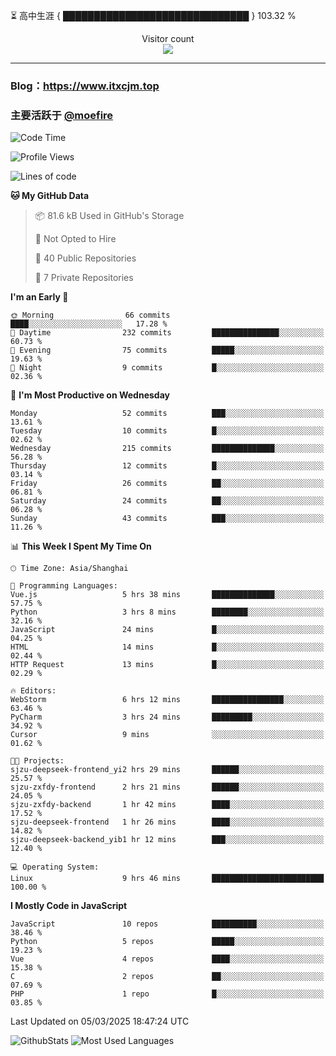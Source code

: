 ⏳ 高中生涯 { ██████████████████████████████ } 103.32 %
<p align="center"> 
  Visitor count<br>
  <img src="https://profile-counter.glitch.me/itxcjm/count.svg" />
</p>

---
### Blog：https://www.itxcjm.top
### 主要活跃于 [@moefire](https://github.com/moefire)
<!--START_SECTION:waka-->
![Code Time](http://img.shields.io/badge/Code%20Time-43%20hrs%2046%20mins-blue)

![Profile Views](http://img.shields.io/badge/Profile%20Views-2-blue)

![Lines of code](https://img.shields.io/badge/From%20Hello%20World%20I%27ve%20Written-771.7%20thousand%20lines%20of%20code-blue)

**🐱 My GitHub Data** 

> 📦 81.6 kB Used in GitHub's Storage 
 > 
> 🚫 Not Opted to Hire
 > 
> 📜 40 Public Repositories 
 > 
> 🔑 7 Private Repositories 
 > 
**I'm an Early 🐤** 

```text
🌞 Morning                66 commits          ████░░░░░░░░░░░░░░░░░░░░░   17.28 % 
🌆 Daytime                232 commits         ███████████████░░░░░░░░░░   60.73 % 
🌃 Evening                75 commits          █████░░░░░░░░░░░░░░░░░░░░   19.63 % 
🌙 Night                  9 commits           █░░░░░░░░░░░░░░░░░░░░░░░░   02.36 % 
```
📅 **I'm Most Productive on Wednesday** 

```text
Monday                   52 commits          ███░░░░░░░░░░░░░░░░░░░░░░   13.61 % 
Tuesday                  10 commits          █░░░░░░░░░░░░░░░░░░░░░░░░   02.62 % 
Wednesday                215 commits         ██████████████░░░░░░░░░░░   56.28 % 
Thursday                 12 commits          █░░░░░░░░░░░░░░░░░░░░░░░░   03.14 % 
Friday                   26 commits          ██░░░░░░░░░░░░░░░░░░░░░░░   06.81 % 
Saturday                 24 commits          ██░░░░░░░░░░░░░░░░░░░░░░░   06.28 % 
Sunday                   43 commits          ███░░░░░░░░░░░░░░░░░░░░░░   11.26 % 
```


📊 **This Week I Spent My Time On** 

```text
🕑︎ Time Zone: Asia/Shanghai

💬 Programming Languages: 
Vue.js                   5 hrs 38 mins       ██████████████░░░░░░░░░░░   57.75 % 
Python                   3 hrs 8 mins        ████████░░░░░░░░░░░░░░░░░   32.16 % 
JavaScript               24 mins             █░░░░░░░░░░░░░░░░░░░░░░░░   04.25 % 
HTML                     14 mins             █░░░░░░░░░░░░░░░░░░░░░░░░   02.44 % 
HTTP Request             13 mins             █░░░░░░░░░░░░░░░░░░░░░░░░   02.29 % 

🔥 Editors: 
WebStorm                 6 hrs 12 mins       ████████████████░░░░░░░░░   63.46 % 
PyCharm                  3 hrs 24 mins       █████████░░░░░░░░░░░░░░░░   34.92 % 
Cursor                   9 mins              ░░░░░░░░░░░░░░░░░░░░░░░░░   01.62 % 

🐱‍💻 Projects: 
sjzu-deepseek-frontend_yi2 hrs 29 mins       ██████░░░░░░░░░░░░░░░░░░░   25.57 % 
sjzu-zxfdy-frontend      2 hrs 21 mins       ██████░░░░░░░░░░░░░░░░░░░   24.05 % 
sjzu-zxfdy-backend       1 hr 42 mins        ████░░░░░░░░░░░░░░░░░░░░░   17.52 % 
sjzu-deepseek-frontend   1 hr 26 mins        ████░░░░░░░░░░░░░░░░░░░░░   14.82 % 
sjzu-deepseek-backend_yib1 hr 12 mins        ███░░░░░░░░░░░░░░░░░░░░░░   12.40 % 

💻 Operating System: 
Linux                    9 hrs 46 mins       █████████████████████████   100.00 % 
```

**I Mostly Code in JavaScript** 

```text
JavaScript               10 repos            ██████████░░░░░░░░░░░░░░░   38.46 % 
Python                   5 repos             █████░░░░░░░░░░░░░░░░░░░░   19.23 % 
Vue                      4 repos             ████░░░░░░░░░░░░░░░░░░░░░   15.38 % 
C                        2 repos             ██░░░░░░░░░░░░░░░░░░░░░░░   07.69 % 
PHP                      1 repo              █░░░░░░░░░░░░░░░░░░░░░░░░   03.85 % 
```




 Last Updated on 05/03/2025 18:47:24 UTC
<!--END_SECTION:waka-->
![GithubStats](https://github-readme-stats-blue-three.vercel.app/api?username=itxcjm&show_icons=true&theme=light&layout=compact&locale=cn&include_all_commits=true&count_private=true&role=OWNER,ORGANIZATION_MEMBER,COLLABORATOR)
![Most Used Languages](https://github-readme-stats-blue-three.vercel.app/api/top-langs/?username=itxcjm&theme=light&layout=compact&count_private=true&role=OWNER,ORGANIZATION_MEMBER,COLLABORATOR)
